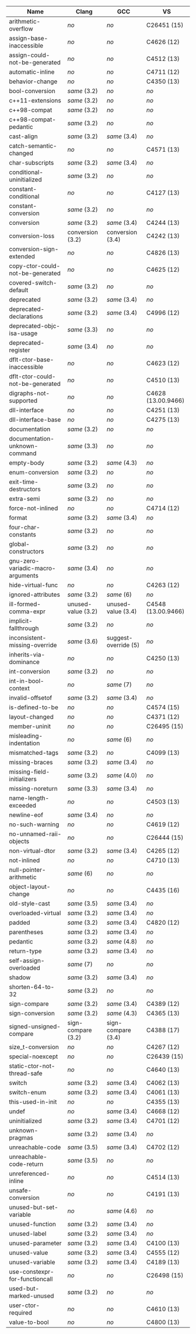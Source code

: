 Name                              | Clang              | GCC                  | VS                
--------------------------------- | ------------------ | -------------------- | ------------------
arithmetic-overflow               | *no*               | *no*                 | C26451 (15)       
assign-base-inaccessible          | *no*               | *no*                 | C4626 (12)        
assign-could-not-be-generated     | *no*               | *no*                 | C4512 (13)        
automatic-inline                  | *no*               | *no*                 | C4711 (12)        
behavior-change                   | *no*               | *no*                 | C4350 (13)        
bool-conversion                   | *same* (3.2)       | *no*                 | *no*              
c++11-extensions                  | *same* (3.2)       | *no*                 | *no*              
c++98-compat                      | *same* (3.2)       | *no*                 | *no*              
c++98-compat-pedantic             | *same* (3.2)       | *no*                 | *no*              
cast-align                        | *same* (3.2)       | *same* (3.4)         | *no*              
catch-semantic-changed            | *no*               | *no*                 | C4571 (13)        
char-subscripts                   | *same* (3.2)       | *same* (3.4)         | *no*              
conditional-uninitialized         | *same* (3.2)       | *no*                 | *no*              
constant-conditional              | *no*               | *no*                 | C4127 (13)        
constant-conversion               | *same* (3.2)       | *no*                 | *no*              
conversion                        | *same* (3.2)       | *same* (3.4)         | C4244 (13)        
conversion-loss                   | conversion (3.2)   | conversion (3.4)     | C4242 (13)        
conversion-sign-extended          | *no*               | *no*                 | C4826 (13)        
copy-ctor-could-not-be-generated  | *no*               | *no*                 | C4625 (12)        
covered-switch-default            | *same* (3.2)       | *no*                 | *no*              
deprecated                        | *same* (3.2)       | *same* (3.4)         | *no*              
deprecated-declarations           | *same* (3.2)       | *same* (3.4)         | C4996 (12)        
deprecated-objc-isa-usage         | *same* (3.3)       | *no*                 | *no*              
deprecated-register               | *same* (3.4)       | *no*                 | *no*              
dflt-ctor-base-inaccessible       | *no*               | *no*                 | C4623 (12)        
dflt-ctor-could-not-be-generated  | *no*               | *no*                 | C4510 (13)        
digraphs-not-supported            | *no*               | *no*                 | C4628 (13.00.9466)
dll-interface                     | *no*               | *no*                 | C4251 (13)        
dll-interface-base                | *no*               | *no*                 | C4275 (13)        
documentation                     | *same* (3.2)       | *no*                 | *no*              
documentation-unknown-command     | *same* (3.3)       | *no*                 | *no*              
empty-body                        | *same* (3.2)       | *same* (4.3)         | *no*              
enum-conversion                   | *same* (3.2)       | *no*                 | *no*              
exit-time-destructors             | *same* (3.2)       | *no*                 | *no*              
extra-semi                        | *same* (3.2)       | *no*                 | *no*              
force-not-inlined                 | *no*               | *no*                 | C4714 (12)        
format                            | *same* (3.2)       | *same* (3.4)         | *no*              
four-char-constants               | *same* (3.2)       | *no*                 | *no*              
global-constructors               | *same* (3.2)       | *no*                 | *no*              
gnu-zero-variadic-macro-arguments | *same* (3.4)       | *no*                 | *no*              
hide-virtual-func                 | *no*               | *no*                 | C4263 (12)        
ignored-attributes                | *same* (3.2)       | *same* (6)           | *no*              
ill-formed-comma-expr             | unused-value (3.2) | unused-value (3.4)   | C4548 (13.00.9466)
implicit-fallthrough              | *same* (3.2)       | *no*                 | *no*              
inconsistent-missing-override     | *same* (3.6)       | suggest-override (5) | *no*              
inherits-via-dominance            | *no*               | *no*                 | C4250 (13)        
int-conversion                    | *same* (3.2)       | *no*                 | *no*              
int-in-bool-context               | *no*               | *same* (7)           | *no*              
invalid-offsetof                  | *same* (3.2)       | *same* (3.4)         | *no*              
is-defined-to-be                  | *no*               | *no*                 | C4574 (15)        
layout-changed                    | *no*               | *no*                 | C4371 (12)        
member-uninit                     | *no*               | *no*                 | C26495 (15)       
misleading-indentation            | *no*               | *same* (6)           | *no*              
mismatched-tags                   | *same* (3.2)       | *no*                 | C4099 (13)        
missing-braces                    | *same* (3.2)       | *same* (3.4)         | *no*              
missing-field-initializers        | *same* (3.2)       | *same* (4.0)         | *no*              
missing-noreturn                  | *same* (3.3)       | *same* (3.4)         | *no*              
name-length-exceeded              | *no*               | *no*                 | C4503 (13)        
newline-eof                       | *same* (3.4)       | *no*                 | *no*              
no-such-warning                   | *no*               | *no*                 | C4619 (12)        
no-unnamed-raii-objects           | *no*               | *no*                 | C26444 (15)       
non-virtual-dtor                  | *same* (3.2)       | *same* (3.4)         | C4265 (12)        
not-inlined                       | *no*               | *no*                 | C4710 (13)        
null-pointer-arithmetic           | *same* (6)         | *no*                 | *no*              
object-layout-change              | *no*               | *no*                 | C4435 (16)        
old-style-cast                    | *same* (3.5)       | *same* (3.4)         | *no*              
overloaded-virtual                | *same* (3.2)       | *same* (3.4)         | *no*              
padded                            | *same* (3.2)       | *same* (3.4)         | C4820 (12)        
parentheses                       | *same* (3.2)       | *same* (3.4)         | *no*              
pedantic                          | *same* (3.2)       | *same* (4.8)         | *no*              
return-type                       | *same* (3.2)       | *same* (3.4)         | *no*              
self-assign-overloaded            | *same* (7)         | *no*                 | *no*              
shadow                            | *same* (3.2)       | *same* (3.4)         | *no*              
shorten-64-to-32                  | *same* (3.2)       | *no*                 | *no*              
sign-compare                      | *same* (3.2)       | *same* (3.4)         | C4389 (12)        
sign-conversion                   | *same* (3.2)       | *same* (4.3)         | C4365 (13)        
signed-unsigned-compare           | sign-compare (3.2) | sign-compare (3.4)   | C4388 (17)        
size_t-conversion                 | *no*               | *no*                 | C4267 (12)        
special-noexcept                  | *no*               | *no*                 | C26439 (15)       
static-ctor-not-thread-safe       | *no*               | *no*                 | C4640 (13)        
switch                            | *same* (3.2)       | *same* (3.4)         | C4062 (13)        
switch-enum                       | *same* (3.2)       | *same* (3.4)         | C4061 (13)        
this-used-in-init                 | *no*               | *no*                 | C4355 (13)        
undef                             | *no*               | *same* (3.4)         | C4668 (12)        
uninitialized                     | *same* (3.2)       | *same* (3.4)         | C4701 (12)        
unknown-pragmas                   | *same* (3.2)       | *same* (3.4)         | *no*              
unreachable-code                  | *same* (3.5)       | *same* (3.4)         | C4702 (12)        
unreachable-code-return           | *same* (3.5)       | *no*                 | *no*              
unreferenced-inline               | *no*               | *no*                 | C4514 (13)        
unsafe-conversion                 | *no*               | *no*                 | C4191 (13)        
unused-but-set-variable           | *no*               | *same* (4.6)         | *no*              
unused-function                   | *same* (3.2)       | *same* (3.4)         | *no*              
unused-label                      | *same* (3.2)       | *same* (3.4)         | *no*              
unused-parameter                  | *same* (3.2)       | *same* (3.4)         | C4100 (13)        
unused-value                      | *same* (3.2)       | *same* (3.4)         | C4555 (12)        
unused-variable                   | *same* (3.2)       | *same* (3.4)         | C4189 (13)        
use-constexpr-for-functioncall    | *no*               | *no*                 | C26498 (15)       
used-but-marked-unused            | *same* (3.2)       | *no*                 | *no*              
user-ctor-required                | *no*               | *no*                 | C4610 (13)        
value-to-bool                     | *no*               | *no*                 | C4800 (13)        
